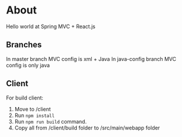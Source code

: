 # About
Hello world at Spring MVC + React.js

## Branches
In master branch MVC config is xml + Java
In java-config branch MVC config is only java

## Client
For build client: 
1. Move to /client
2. Run `npm install`
2. Run `npm run build` command.
3. Copy all from /client/build folder to /src/main/webapp folder